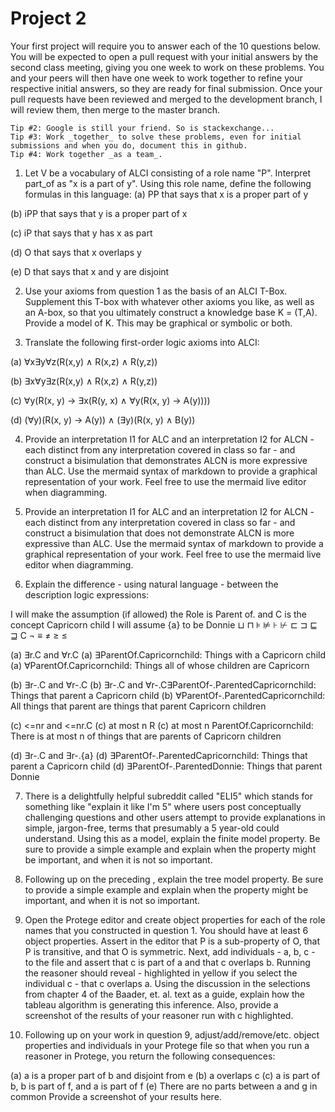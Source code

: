 # Project 2

Your first project will require you to answer each of the 10 questions below.  You will be expected to open a pull request with your initial answers by the second class meeting, giving you one week to work on these problems. You and your peers will then have one week to work together to refine your respective initial answers, so they are ready for final submission. Once your pull requests have been reviewed and merged to the development branch, I will review them, then merge to the master branch. 

```Tip #1: Carefully study the Baader, et. al. selections assigned on bisimulation; it is deceptively subtle, and quite powerful. 
Tip #2: Google is still your friend. So is stackexchange...
Tip #3: Work _together_ to solve these problems, even for initial submissions and when you do, document this in github. 
Tip #4: Work together _as a team_. 
```

1. Let V be a vocabulary of ALCI consisting of a role name "P". Interpret part_of as "x is a part of y". Using this role name, define the following formulas in this language:
  (a)  PP that says that x is a proper part of y
  
  (b)  iPP that says that y is a proper part of x
  
  (c)  iP that says that y has x as part 
  
  (d)  O that says that x overlaps y
  
  (e)  D that says that x and y are disjoint 
  
2. Use your axioms from question 1 as the basis of an ALCI T-Box. Supplement this T-box with whatever other axioms you like, as well as an A-box, so that you ultimately construct a knowledge base K = (T,A). Provide a model of K. This may be graphical or symbolic or both.

3. Translate the following first-order logic axioms into ALCI:

(a) ∀x∃y∀z(R(x,y) ∧ R(x,z) ∧ R(y,z))

(b) ∃x∀y∃z(R(x,y) ∧ R(x,z) ∧ R(y,z))

(c) ∀y(R(x, y) → ∃x(R(y, x) ∧ ∀y(R(x, y) → A(y))))

(d) (∀y)(R(x, y) → A(y)) ∧ (∃y)(R(x, y) ∧ B(y))

4. Provide an interpretation I1 for ALC and an interpretation I2 for ALCN - each distinct from any interpretation covered in class so far - and construct a bisimulation that demonstrates ALCN is more expressive than ALC. Use the mermaid syntax of markdown to provide a graphical representation of your work. Feel free to use the mermaid live editor when diagramming.

5. Provide an interpretation I1 for ALC and an interpretation I2 for ALCN - each distinct from any interpretation covered in class so far - and construct a bisimulation that does not demonstrate ALCN is more expressive than ALC. Use the mermaid syntax of markdown to provide a graphical representation of your work. Feel free to use the mermaid live editor when diagramming.

6. Explain the difference - using natural language - between the description logic expressions:

I will make the assumption (if allowed) the Role is Parent of. and C is the concept Capricorn child
I will assume {a} to be Donnie
⊔ ⊓ ⊧ ⊭ ⊦ ⊬ ⊏ ⊐ ⊑ ⊒ C ¬ ≡ ≠ ≥ ≤

(a) ∃r.C and ∀r.C
(a) ∃ParentOf.Capricornchild: Things with a Capricorn child
(a) ∀ParentOf.Capricornchild: Things all of whose children are Capricorn 

(b) ∃r-.C and ∀r-.C
(b) ∃r-.C and ∀r-.C∃ParentOf-.ParentedCapricornchild: Things that parent a Capricorn child
(b) ∀ParentOf-.ParentedCapricornchild: All things that parent are things that parent Capricorn children

(c) <=nr and <=nr.C
(c) at most n R
(c) at most n ParentOf.Capricornchild: There is at most n of things that are parents of Capricorn children

(d) ∃r-.C and ∃r-.{a} 
(d) ∃ParentOf-.ParentedCapricornchild: Things that parent a Capricorn child
(d) ∃ParentOf-.ParentedDonnie: Things that parent Donnie

7. There is a delightfully helpful subreddit called "ELI5" which stands for something like "explain it like I'm 5" where users post conceptually challenging questions and other users attempt to provide explanations in simple, jargon-free, terms that presumably a 5 year-old could understand. Using this as a model, explain the finite model property. Be sure to provide a simple example and explain when the property might be important, and when it is not so important.

8. Following up on the preceding , explain the tree model property. Be sure to provide a simple example and explain when the property might be important, and when it is not so important.

9. Open the Protege editor and create object properties for each of the role names that you constructed in question 1. You should have at least 6 object properties. Assert in the editor that P is a sub-property of O, that P is transitive, and that O is symmetric. Next, add individuals - a, b, c - to the file and assert that c is part of a and that c overlaps b. Running the reasoner should reveal - highlighted in yellow if you select the individual c - that c overlaps a. Using the discussion in the selections from chapter 4 of the Baader, et. al. text as a guide, explain how the tableau algorithm is generating this inference. Also, provide a screenshot of the results of your reasoner run with c highlighted.

10. Following up on your work in question 9, adjust/add/remove/etc. object properties and individuals in your Protege file so that when you run a reasoner in Protege, you return the following consequences:

  (a) a is a proper part of b and disjoint from e
  (b) a overlaps c
  (c) a is part of b, b is part of f, and a is part of f
  (e) There are no parts between a and g in common
Provide a screenshot of your results here.
